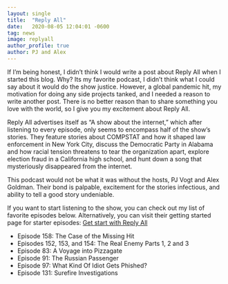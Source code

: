 ```yaml
---
layout: single
title:  "Reply All"
date:   2020-08-05 12:04:01 -0600
tag: news
image: replyall
author_profile: true
author: PJ and Alex
---
```


If I’m being honest, I didn’t think I would write a post about Reply All when I started this blog. Why? Its my favorite podcast, I didn’t think what I could say about it would do the show justice. However, a global pandemic hit, my motivation for doing any side projects tanked, and I needed a reason to write another post. There is no better reason than to share something you love with the world, so I give you my excitement about Reply All.

Reply All advertises itself as “A show about the internet,” which after listening to every episode, only seems to encompass half of the show’s stories. They feature stories about COMPSTAT and how it shaped law enforcement in New York City, discuss the Democratic Party in Alabama and how racial tension threatens to tear the organization apart, explore election fraud in a California high school, and hunt down a song that mysteriously disappeared from the internet.

This podcast would not be what it was without the hosts, PJ Vogt and Alex Goldman. Their bond is palpable, excitement for the stories infectious, and ability to tell a good story undeniable.

If you want to start listening to the show, you can check out my list of favorite episodes below. Alternatively, you can visit their getting started page for starter episodes: [Get start with Reply All](https://gimletmedia.com/shows/reply-all/posts/getting-started)

- Episode 158: The Case of the Missing Hit
- Episodes 152, 153, and 154: The Real Enemy Parts 1, 2 and 3
- Episode 83: A Voyage into Pizzagate
- Episode 91: The Russian Passenger
- Episode 97: What Kind Of Idiot Gets Phished?
- Episode 131: Surefire Investigations